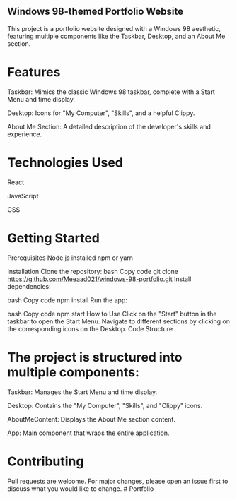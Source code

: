 ## Windows 98-themed Portfolio Website


This project is a portfolio website designed with a Windows 98 aesthetic, featuring multiple components like the Taskbar, Desktop, and an About Me section.

# Features


Taskbar: Mimics the classic Windows 98 taskbar, complete with a Start Menu and time display.

Desktop: Icons for "My Computer", "Skills", and a helpful Clippy.

About Me Section: A detailed description of the developer's skills and experience.


# Technologies Used

React

JavaScript

CSS


# Getting Started

Prerequisites
Node.js installed
npm or yarn


Installation
Clone the repository:
bash
Copy code
git clone https://github.com/Meeaad021/windows-98-portfolio.git
Install dependencies:

bash
Copy code
npm install
Run the app:

bash
Copy code
npm start
How to Use
Click on the "Start" button in the taskbar to open the Start Menu.
Navigate to different sections by clicking on the corresponding icons on the Desktop.
Code Structure


# The project is structured into multiple components:

Taskbar: Manages the Start Menu and time display.

Desktop: Contains the "My Computer", "Skills", and "Clippy" icons.

AboutMeContent: Displays the About Me section content.

App: Main component that wraps the entire application.

# Contributing

Pull requests are welcome. For major changes, please open an issue first to discuss what you would like to change.
#   P o r t f o l i o  
 